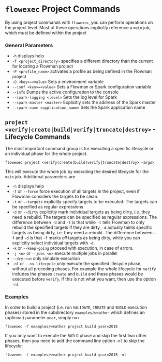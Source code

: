 # `flowexec` Project Commands

By using project commands with `flowexec`, you can perform operations on the project level. Most of these operations
implicitly reference a `main` job, which must be defined within the project

### General Parameters
* `-h` displays help
* `-f <project_directory>` specifies a different directory than the current for locating a Flowman project
* `-P <profile_name>` activates a profile as being defined in the Flowman project
* `-D <key>=<value>` Sets a environment variable
* `--conf <key>=<value>` Sets a Flowman or Spark configuration variable
* `--info` Dumps the active configuration to the console
* `--spark-logging <level>` Sets the log level for Spark
* `--spark-master <master>` Explicitly sets the address of the Spark master
* `--spark-name <application_name>` Sets the Spark application name


## `project <verify|create|build|verify|truncate|destroy>` - Lifecycle Commands
The most important command group is for executing a specific lifecycle or an individual phase for the whole project.
```shell
flowexec project <verify|create|build|verify|truncate|destroy> <args>
```
This will execute the whole job by executing the desired lifecycle for the `main` job. Additional parameters are
* `-h` displays help
* `-f` or `--force` force execution of all targets in the project, even if Flowman considers the targets to be clean.
* `-t` or `--targets` explicitly specify targets to be executed. The targets can be specified as regular expressions.
* `-d` or `--dirty` explicitly mark individual targets as being dirty, i.e. they need a rebuild. The targets can be
  specified as regular expressions. The difference between `-d` and `-t` is that while `-t` tells Flowman to only rebuild
  the specified targets if they are dirty, `-d` actually taints specific targets as being dirty, i.e. they need a rebuild.
  The difference between `-f` and `-d` is that `-f` marks *all* targets as being dirty, while you can explicitly select
  individual targets with `-d`.
* `-k` or `--keep-going` proceed with execution, in case of errors.
* `-j <n>` or `--jobs <n>` execute multiple jobs in parallel
* `--dry-run` only simulate execution
* `-nl` or `--no-lifecycle` only execute the specified lifecycle phase, without all preceding phases. For example
  the whole lifecycle for `verify` includes the phases `create` and `build` and these phases would be executed before
  `verify`. If this is not what you want, then use the option `-nl`

### Examples
In order to build a project (i.e. run `VALIDATE`, `CREATE` and `BUILD` execution phases) stored in the subdirectory
`examples/weather` which defines an (optional) parameter `year`, simply run

```shell
flowexec -f examples/weather project build year=2018
```

If you only want to execute the `BUILD` phase and skip the first two other phases, then you need to add the
command line option `-nl` to skip the lifecycle:

```shell
flowexec -f examples/weather project build year=2018 -nl
```

